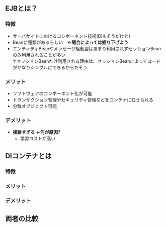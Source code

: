 
## EJBとは？
### 特徴
- サーバサイドにおけるコンポーネント技術(DIもそうだけど)
- Beanに種類があるらしい　**←場合によっては掘り下げよう**
- エンティティBeanやメッセージ駆動型はあまり利用されずセッションBeanのみ利用されることが多い  
  ↑セッションBeanだけ利用される理由は、セッションBeanによってコードがかなりシンプルにできるからだそう
  
### メリット
- ソフトウェアのコンポーネント化が可能
- トランザクション管理やセキュリティ管理などをコンテナに任せられる
- 分散オブジェクト可能

### デメリット
- **複雑すぎる** **←何が原因?**
  - 学習コストが高い


## DIコンテナとは
### 特徴

### メリット

### デメリット


## 両者の比較

